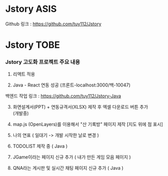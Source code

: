 # Jstory ASIS

Github 링크 : https://github.com/tuy112/Jstory

# Jstory TOBE

### Jstory 고도화 프로젝트 주요 내용

1. 리액트 적용

2. Java - React 연동 성공 (프론트-localhost:3000/백-10047)

백엔드 작업 링크 : https://github.com/tuy112/Jstory-Java

3. 화면설계서(PPT) + 연동규격서(XLSX) 제작 후 엑셀 다운로드 버튼 추가<br/> (개발중)

4. map.js (OpenLayers)를 이용해서 "산 기록방" 페이지 제작 [지도 위에 점 표시]

5. 나의 연표 ( 일대기 -> 개발 시작한 날로 변경 )

6. TODOLIST 제작 중 ( Java )

7. JGame이라는 페이지 신규 추가 ( 내가 만든 게임 모음 페이지 )

8. QNA라는 게시판 및 실시간 채팅 페이지 신규 추가 ( Java )
